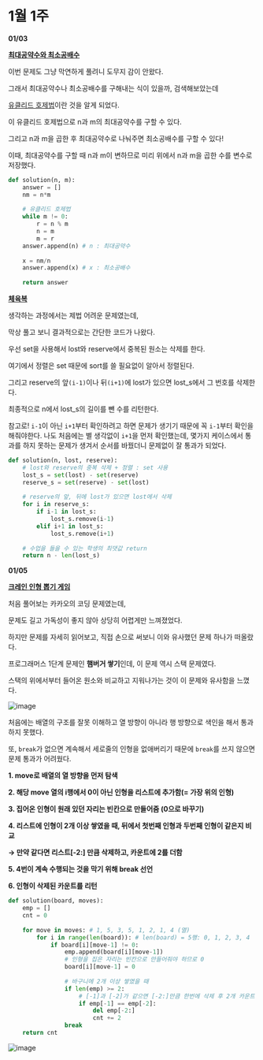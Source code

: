 # 1월 1주

**01/03**

**[최대공약수와 최소공배수](https://school.programmers.co.kr/learn/courses/30/lessons/12940)**

이번 문제도 그냥 막연하게 풀려니 도무지 감이 안왔다.

그래서 최대공약수나 최소공배수를 구해내는 식이 있을까, 검색해보았는데

[유클리드 호제법](https://ko.wikipedia.org/wiki/%EC%9C%A0%ED%81%B4%EB%A6%AC%EB%93%9C_%ED%98%B8%EC%A0%9C%EB%B2%95)이란 것을 알게 되었다.

이 유클리드 호제법으로 n과 m의 최대공약수를 구할 수 있다.

그리고 n과 m을 곱한 후 최대공약수로 나눠주면 최소공배수를 구할 수 있다!

이때, 최대공약수를 구할 때 n과 m이 변하므로 미리 위에서 n과 m을 곱한 수를 변수로 저장했다.

```python
def solution(n, m):
    answer = []
    nm = n*m
    
    # 유클리드 호제법 
    while m != 0:
        r = n % m
        n = m
        m = r
    answer.append(n) # n : 최대공약수
    
    x = nm/n
    answer.append(x) # x : 최소공배수
    
    return answer
```

[**체육복**](https://school.programmers.co.kr/learn/courses/30/lessons/42862)

생각하는 과정에서는 제법 어려운 문제였는데,

막상 풀고 보니 결과적으로는 간단한 코드가 나왔다.

우선 set을 사용해서 lost와 reserve에서 중복된 원소는 삭제를 한다.

여기에서 정렬은 set 때문에 sort를 쓸 필요없이 알아서 정렬된다.

그리고 reserve의 앞`(i-1)`이나 뒤`(i+1)`에 lost가 있으면 lost_s에서 그 번호를 삭제한다.

최종적으로 n에서 lost_s의 길이를 뺀 수를 리턴한다.

참고로! `i-1`이 아닌 `i+1`부터 확인하려고 하면 문제가 생기기 때문에 꼭 `i-1`부터 확인을 해줘야한다. 나도 처음에는 별 생각없이 `i+1`을 먼저 확인했는데, 몇가지 케이스에서 통과를 하지 못하는 문제가 생겨서 순서를 바꿨더니 문제없이 잘 통과가 되었다.

```python
def solution(n, lost, reserve):
    # lost와 reserve의 중복 삭제 + 정렬 : set 사용
    lost_s = set(lost) - set(reserve)
    reserve_s = set(reserve) - set(lost)
    
    # reserve의 앞, 뒤에 lost가 있으면 lost에서 삭제
    for i in reserve_s:
        if i-1 in lost_s:
            lost_s.remove(i-1)
        elif i+1 in lost_s:
            lost_s.remove(i+1)
            
    # 수업을 들을 수 있는 학생의 최댓값 return 
    return n - len(lost_s)
```

**01/05**

**[크레인 인형 뽑기 게임](https://school.programmers.co.kr/learn/courses/30/lessons/64061)**

처음 풀어보는 카카오의 코딩 문제였는데, 

문제도 길고 가독성이 좋지 않아 상당히 어렵게만 느껴졌었다. 

하지만 문제를 자세히 읽어보고, 직접 손으로 써보니 이와 유사했던 문제 하나가 떠올랐다. 

프로그래머스 1단계 문제인 **햄버거 쌓기**인데, 이 문제 역시 스택 문제였다. 

스택의 위에서부터 들어온 원소와 비교하고 지워나가는 것이 이 문제와 유사함을 느꼈다.

![image](https://user-images.githubusercontent.com/106129152/210744583-fa24f0c4-e2bf-41af-8668-81fb6108fd69.png)

처음에는 배열의 구조를 잘못 이해하고 열 방향이 아니라 행 방향으로 색인을 해서 통과하지 못했다. 

또, `break`가 없으면 계속해서 세로줄의 인형을 없애버리기 때문에 `break`를 쓰지 않으면 문제 통과가 어려웠다. 

**1. move로 배열의 열 방향을 먼저 탐색**

**2. 해당 move 열의 i행에서 0이 아닌 인형을 리스트에 추가함(= 가장 위의 인형)**

**3. 집어온 인형이 원래 있던 자리는 빈칸으로 만들어줌 (0으로 바꾸기)**

**4. 리스트에 인형이 2개 이상 쌓였을 때, 뒤에서 첫번째 인형과 두번째 인형이 같은지 비교**

**→ 만약 같다면 리스트[-2:] 만큼 삭제하고, 카운트에 2를 더함**

**5. 4번이 계속 수행되는 것을 막기 위해 break 선언** 

**6. 인형이 삭제된 카운트를 리턴**

```python
def solution(board, moves):
    emp = []
    cnt = 0
    
    for move in moves: # 1, 5, 3, 5, 1, 2, 1, 4 (열)    
        for i in range(len(board)): # len(board) = 5행: 0, 1, 2, 3, 4
            if board[i][move-1] != 0:
                emp.append(board[i][move-1])
                # 인형을 집은 자리는 빈칸으로 만들어줘야 하므로 0
                board[i][move-1] = 0         
                
                # 바구니에 2개 이상 쌓였을 때 
                if len(emp) >= 2:
                    # [-1]과 [-2]가 같으면 [-2:]만큼 한번에 삭제 후 2개 카운트
                    if emp[-1] == emp[-2]:
                        del emp[-2:]
                        cnt += 2
                break
    return cnt
```


![image](https://user-images.githubusercontent.com/106129152/210744625-596dc104-5135-43ec-8d10-4efaacd34bfd.png)
